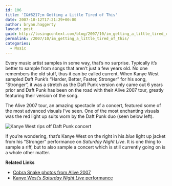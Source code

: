 ```yaml
---
id: 106
title: 'I&#8217;m Getting a Little Tired of This'
date: 2007-10-12T17:21:29+00:00
author: bryan.haggerty
layout: post
guid: http://losingcontext.com/blog/2007/10/im_getting_a_little_tired_of_this.php
permalink: /2007/10/im_getting_a_little_tired_of_this/
categories:
  - Music
---
```

Every music artist samples in some way, that&#8217;s no surprise. Typically it&#8217;s better to sample from songs that aren&#8217;t just a few years old. No one remembers the old stuff, thus it can be called current. When Kanye West sampled Daft Punk&#8217;s &#8220;Harder, Better, Faster, Stronger&#8221; for his song, &#8220;Stronger&#8221;, it was a stretch as the Daft Punk version only came out 6 years prior and Daft Punk has been on the road with their Alive 2007 tour, greatly featuring their version of the song.

The Alive 2007 tour, an amazing spectacle of a concert, featured some of the most advanced visuals I&#8217;ve seen. One of the most enchanting visuals was the red light up suits worn by the Daft Punk duo (seen below left).

<img src='http://bryanhaggerty.com/blog/wp-content/uploads/2007/10/daft-punk_kanye-west_lightup-suits.jpg' alt='Kanye West rips off Daft Punk concert' class="image-centered" />

If you&#8217;re wondering, that&#8217;s Kanye West on the right in his _blue_ light up jacket from his &#8220;Stronger&#8221; performance on _Saturday Night Live_. It is one thing to sample a riff, but to also sample a concert which is still currently going on is a whole other matter.

<div class="related-links">
  <p>
    <strong>Related Links</strong>
  </p>
  
  <ul>
    <li>
      <a href="http://thecobrasnake.com/partyphotos/itallcomingbacktome/index.html">Cobra Snake photos from Alive 2007</a>
    </li>
    <li>
      <a href="http://youtube.com/watch?v=TWNo9u8Hteo">Kanye West&#8217;s <em>Saturday Night Live</em> performance</a>
    </li>
  </ul>
</div>